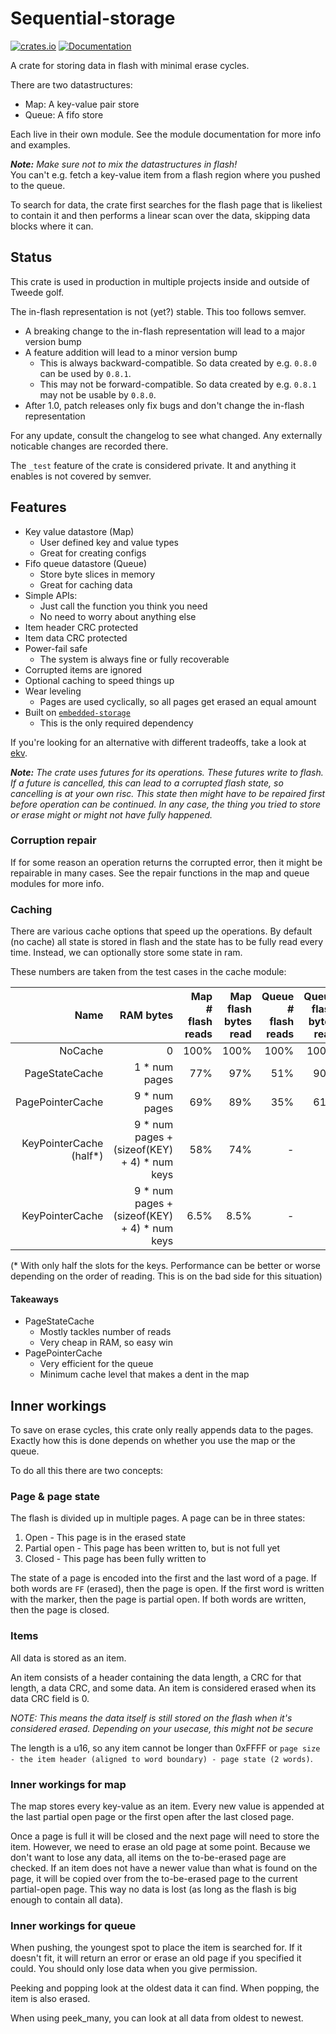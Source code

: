 # Sequential-storage

[![crates.io](https://img.shields.io/crates/v/sequential-storage.svg)](https://crates.io/crates/sequential-storage) [![Documentation](https://docs.rs/sequential-storage/badge.svg)](https://docs.rs/sequential-storage)

A crate for storing data in flash with minimal erase cycles.

There are two datastructures:

- Map: A key-value pair store
- Queue: A fifo store

Each live in their own module. See the module documentation for more info and examples.

***Note:** Make sure not to mix the datastructures in flash!*  
You can't e.g. fetch a key-value item from a flash region where you pushed to the queue.

To search for data, the crate first searches for the flash page that is likeliest to contain it and
then performs a linear scan over the data, skipping data blocks where it can.

## Status

This crate is used in production in multiple projects inside and outside of Tweede golf.

The in-flash representation is not (yet?) stable. This too follows semver.

- A breaking change to the in-flash representation will lead to a major version bump
- A feature addition will lead to a minor version bump
  - This is always backward-compatible. So data created by e.g. `0.8.0` can be used by `0.8.1`.
  - This may not be forward-compatible. So data created by e.g. `0.8.1` may not be usable by `0.8.0`.
- After 1.0, patch releases only fix bugs and don't change the in-flash representation

For any update, consult the changelog to see what changed. Any externally noticable changes are recorded there.

The `_test` feature of the crate is considered private. It and anything it enables is not covered by semver.

## Features

- Key value datastore (Map)
  - User defined key and value types
  - Great for creating configs
- Fifo queue datastore (Queue)
  - Store byte slices in memory
  - Great for caching data
- Simple APIs:
  - Just call the function you think you need
  - No need to worry about anything else
- Item header CRC protected
- Item data CRC protected
- Power-fail safe
  - The system is always fine or fully recoverable
- Corrupted items are ignored
- Optional caching to speed things up
- Wear leveling
  - Pages are used cyclically, so all pages get erased an equal amount
- Built on [`embedded-storage`](https://github.com/rust-embedded-community/embedded-storage)
  - This is the only required dependency

If you're looking for an alternative with different tradeoffs, take a look at [ekv](https://github.com/embassy-rs/ekv).

***Note:** The crate uses futures for its operations. These futures write to flash. If a future is cancelled, this can lead*
*to a corrupted flash state, so cancelling is at your own risc. This state then might have to be repaired first before operation can be continued. In any case, the thing you tried to store or erase might or might not have fully happened.*

### Corruption repair

If for some reason an operation returns the corrupted error, then it might be repairable in many cases.
See the repair functions in the map and queue modules for more info.

### Caching

There are various cache options that speed up the operations.
By default (no cache) all state is stored in flash and the state has to be fully read every time.
Instead, we can optionally store some state in ram.

These numbers are taken from the test cases in the cache module:

|                    Name |                                    RAM bytes | Map # flash reads | Map flash bytes read | Queue # flash reads | Queue flash bytes read |
| ----------------------: | -------------------------------------------: | ----------------: | -------------------: | ------------------: | ---------------------: |
|                 NoCache |                                            0 |              100% |                 100% |                100% |                   100% |
|          PageStateCache |                                1 * num pages |               77% |                  97% |                 51% |                    90% |
|        PagePointerCache |                                9 * num pages |               69% |                  89% |                 35% |                    61% |
| KeyPointerCache (half*) | 9 * num pages + (sizeof(KEY) + 4) * num keys |               58% |                  74% |                   - |                      - |
|         KeyPointerCache | 9 * num pages + (sizeof(KEY) + 4) * num keys |              6.5% |                 8.5% |                   - |                      - |

(* With only half the slots for the keys. Performance can be better or worse depending on the order of reading. This is on the bad side for this situation)

#### Takeaways

- PageStateCache
  - Mostly tackles number of reads
  - Very cheap in RAM, so easy win
- PagePointerCache
  - Very efficient for the queue
  - Minimum cache level that makes a dent in the map

## Inner workings

To save on erase cycles, this crate only really appends data to the pages. Exactly how this is done depends
on whether you use the map or the queue.

To do all this there are two concepts:

### Page & page state

The flash is divided up in multiple pages.
A page can be in three states:

1. Open - This page is in the erased state
2. Partial open - This page has been written to, but is not full yet
3. Closed - This page has been fully written to

The state of a page is encoded into the first and the last word of a page.
If both words are `FF` (erased), then the page is open.
If the first word is written with the marker, then the page is partial open.
If both words are written, then the page is closed.

### Items

All data is stored as an item.

An item consists of a header containing the data length, a CRC for that length, a data CRC, and some data.
An item is considered erased when its data CRC field is 0.

*NOTE: This means the data itself is still stored on the flash when it's considered erased.*
*Depending on your usecase, this might not be secure*

The length is a u16, so any item cannot be longer than 0xFFFF or `page size - the item header (aligned to word boundary) - page state (2 words)`.

### Inner workings for map

The map stores every key-value as an item. Every new value is appended at the last partial open page
or the first open after the last closed page.

Once a page is full it will be closed and the next page will need to store the item.
However, we need to erase an old page at some point. Because we don't want to lose any data,
all items on the to-be-erased page are checked. If an item does not have a newer value than what is found on
the page, it will be copied over from the to-be-erased page to the current partial-open page.
This way no data is lost (as long as the flash is big enough to contain all data).

### Inner workings for queue

When pushing, the youngest spot to place the item is searched for.
If it doesn't fit, it will return an error or erase an old page if you specified it could.
You should only lose data when you give permission.

Peeking and popping look at the oldest data it can find.
When popping, the item is also erased.

When using peek_many, you can look at all data from oldest to newest.
